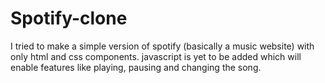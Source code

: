 # Spotify-clone

I tried to make a simple version of spotify (basically a music website) with only html and css components. javascript is yet to be added which will enable features like playing, pausing and changing the song. 

